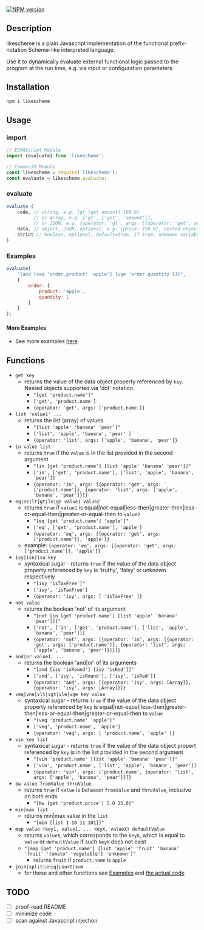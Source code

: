 [![NPM version][npm-image]][npm-url]

## Description
likescheme is a plain Javascript implementation of the functional prefix-notation Scheme-like interpreted language.

Use it to dynamically evaluate external functional logic passed to the program at the run time, e.g. via input or configuration parameters.

## Installation

```bash
npm i likescheme
```

## Usage

### import

```javascript
// ECMAScript Module
import {evaluate} from 'likescheme';

// CommonJS Module
const likescheme = require('likescheme');
const evaluate = likescheme.evaluate;
```

### evaluate

```javascript
evaluate (
    code, // string, e.g. [gt [get amount] 100.0]
          // or Array, e.g. ['gt', ['get', 'amount']],
          // or JSON, e.g. {operator: 'gt', args: [{operator: 'get', args: ['amount']}, 100.0]}
    data, // object, JSON, optional, e.g. {price: 150.0}, nested objects and lists are supported (see examples)
    strict // boolean, optional, default=true, if true, unknown variable throws error, else they are set to undefined
)
```

### Examples

```javascript
evaluate(
    "[and [veq 'order.product' 'apple'] [vge 'order.quantity 1]]",
    {
        order: {
            product: 'apple',
            quantity: 1
        }
    }
);
```

#### More Examples
- See more examples [here](./examples)

## Functions
- `get key`
  - returns the value of the data object property referenced by `key`. Nested objects supported via 'dot' notation.
      - `"[get 'product.name']"`
      - `['get', 'product.name']`
      - `{operator: 'get', args: ['product.name']}`
- `list 'value1' ... `
  - returns the list (array) of values
      - `"[list 'apple' 'banana' 'pear']"`
      - `['list', 'apple', 'banana', 'pear' ]`
      - `{operator: 'list', args: ['apple', 'banana', 'pear']}`
- `in value list`
  - returns `true` if the `value` is in the list provided in the second argument
      - `"[in [get 'product.name'] [list 'apple' 'banana' 'pear']]"`
      - `['in', ['get', 'product.name'], ['list', 'apple', 'banana', 'pear']]`
      - `{operator: 'in', args: [{operator: 'get', args:['product.name']}, {operator: 'list', args: ['apple', 'banana', 'pear']}]}`
- `eq|ne|lt|gt|le|ge value1 value2`
  - returns `true` if `value1` is equal|not-equal|less-then|greater-then|less-or-equal-then|greater-or-equal-then to `value2`
      - `"[eq [get 'product.name'] 'apple']"`
      - `['eq', ['get', 'product.name'], 'apple']`
      - `{operator: 'eq', args: [{operator: 'get', args: ['product.name']}, 'apple']}`
  - example: `{operator: 'eq', args: [{operator: 'get', args: ['product.name']}, 'apple']}`
- `isy|isn|isu key`
  - syntaxical sugar - returns `true` if the value of the data object property referenced by `key` is 'truthy', 'falsy' or unknown respectively
      - `"[isy 'isTaxFree']"`
      - `['isy', 'isTaxFree']`
      - `{operator: 'isy', args: [ 'isTaxFree' ]}`
- `not value`
  - returns the boolean 'not' of its argument
      - `"[not [in [get 'product.name'] [list 'apple' 'banana' 'pear']]]"`
      - `['not', ['in', ['get', 'product.name'], ['list', 'apple', 'banana', 'pear']]]`
      - `{operator: 'not', args: [{operator: 'in', args: [{operator: 'get', args: ['product.name']}, {operator: 'list', args: ['apple', 'banana', 'pear']}]}]}`
- `and|or value1, ...`
  - returns the boolean 'and|or' of its arguments
      - `"[and [isy 'isRound'] [isy 'isRed']]"`
      - `['and', ['isy', 'isRound'], ['isy', 'isRed']]`
      - `{operator: 'and', args: [{operator: 'isy', args: [Array]}, {operator: 'isy', args: [Array]}]}`
- `veq|vne|vlt|vgt|vle|vge key value`
  - syntaxical sugar - returns `true` if the value of the data object property referenced by `key` is equal|not-equal|less-then|greater-then|less-or-equal-then|greater-or-equal-then to `value`
      - `"[veq 'product.name' 'apple']"`
      - `['veq', 'product.name', 'apple']`
      - `{operator: 'veq', args: [ 'product.name', 'apple' ]}`
- `vin key list`
  - syntaxical sugar - returns `true` if the value of the data object propert referenced by `key` is in the list provided in the second argument
      - `"[vin 'product.name' [list 'apple' 'banana' 'pear']]"`
      - `['vin', 'product.name', ['list', 'apple', 'banana', 'pear']]`
      - `{operator: 'vin', args: ['product.name', {operator: 'list', args: ['apple', 'banana', 'pear']}]}`
- `bw value fromValue thruValue`
    - returns `true` if `value` is between `fromValue` and `thruValue`, inclusive on both ends
      - `"[bw [get 'product.price'] 5.0 15.0]"`
- `min|max list`
    - returns min|max value in the `list`
      - `"[min [list 1 10 11 101]]"`
- `map value (key1, value1, ... keyX, valueX) defaultValue`
    - returns `valueX`, which corresponds to the `keyX`, which is equal to `value` or `defaultValue` if such `keyX` does not exist
    - `"[map [get 'product.name'] [list 'apple' 'fruit' 'banana' 'fruit' 'tomato' 'vegetable'] 'unknown']"`
        - returns `fruit` if `product.name` is `apple`
- `join|split|uniq|usort|sum`
    - for these and other functions see [Examples](./examples) and [the actual code](./interpreter.cjs)

## TODO
- [ ] proof-read README
- [ ] minimize code
- [ ] scan against Javascript injection

[npm-url]: https://www.npmjs.com/package/likescheme
[npm-image]: https://img.shields.io/npm/v/likescheme.svg
